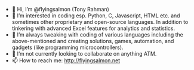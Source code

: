 - 👋 Hi, I’m @flyingsalmon (Tony Rahman)
- 👀 I’m interested in coding esp. Python, C, Javascript, HTML etc. and sometimes other proprietary and open-source languages. In addition to tinkering with advanced Excel features for analytics and statistics.
- 🌱 I’m always tweaking with coding of various languages including the above-mentioned and creating solutions, games, automation, and gadgets (like programming microcontrollers). 
- 💞️ I’m not currently looking to collaborate on anything ATM.
- 📫 How to reach me: http://flyingsalmon.net

<!---
wildyuppie/wildyuppie is a ✨ special ✨ repository because its `README.md` (this file) appears on your GitHub profile.
You can click the Preview link to take a look at your changes.
--->
